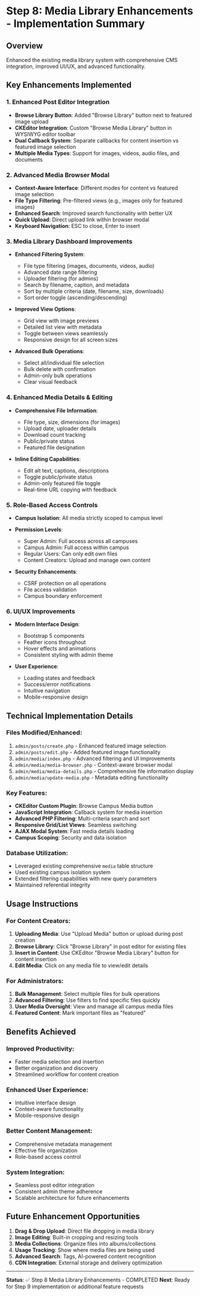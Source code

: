 # Step 8: Media Library Enhancements - Implementation Summary

## Overview
Enhanced the existing media library system with comprehensive CMS integration, improved UI/UX, and advanced functionality.

## Key Enhancements Implemented

### 1. Enhanced Post Editor Integration
- **Browse Library Button**: Added "Browse Library" button next to featured image upload
- **CKEditor Integration**: Custom "Browse Media Library" button in WYSIWYG editor toolbar
- **Dual Callback System**: Separate callbacks for content insertion vs featured image selection
- **Multiple Media Types**: Support for images, videos, audio files, and documents

### 2. Advanced Media Browser Modal
- **Context-Aware Interface**: Different modes for content vs featured image selection
- **File Type Filtering**: Pre-filtered views (e.g., images only for featured images)
- **Enhanced Search**: Improved search functionality with better UX
- **Quick Upload**: Direct upload link within browser modal
- **Keyboard Navigation**: ESC to close, Enter to insert

### 3. Media Library Dashboard Improvements
- **Enhanced Filtering System**:
  - File type filtering (images, documents, videos, audio)
  - Advanced date range filtering
  - Uploader filtering (for admins)
  - Search by filename, caption, and metadata
  - Sort by multiple criteria (date, filename, size, downloads)
  - Sort order toggle (ascending/descending)

- **Improved View Options**:
  - Grid view with image previews
  - Detailed list view with metadata
  - Toggle between views seamlessly
  - Responsive design for all screen sizes

- **Advanced Bulk Operations**:
  - Select all/individual file selection
  - Bulk delete with confirmation
  - Admin-only bulk operations
  - Clear visual feedback

### 4. Enhanced Media Details & Editing
- **Comprehensive File Information**:
  - File type, size, dimensions (for images)
  - Upload date, uploader details
  - Download count tracking
  - Public/private status
  - Featured file designation

- **Inline Editing Capabilities**:
  - Edit alt text, captions, descriptions
  - Toggle public/private status
  - Admin-only featured file toggle
  - Real-time URL copying with feedback

### 5. Role-Based Access Controls
- **Campus Isolation**: All media strictly scoped to campus level
- **Permission Levels**:
  - Super Admin: Full access across all campuses
  - Campus Admin: Full access within campus
  - Regular Users: Can only edit own files
  - Content Creators: Upload and manage own content

- **Security Enhancements**:
  - CSRF protection on all operations
  - File access validation
  - Campus boundary enforcement

### 6. UI/UX Improvements
- **Modern Interface Design**:
  - Bootstrap 5 components
  - Feather icons throughout
  - Hover effects and animations
  - Consistent styling with admin theme

- **User Experience**:
  - Loading states and feedback
  - Success/error notifications
  - Intuitive navigation
  - Mobile-responsive design

## Technical Implementation Details

### Files Modified/Enhanced:
1. `admin/posts/create.php` - Enhanced featured image selection
2. `admin/posts/edit.php` - Added featured image functionality
3. `admin/media/index.php` - Advanced filtering and UI improvements
4. `admin/media/media-browser.php` - Context-aware browser modal
5. `admin/media/media-details.php` - Comprehensive file information display
6. `admin/media/update-media.php` - Metadata editing functionality

### Key Features:
- **CKEditor Custom Plugin**: Browse Campus Media button
- **JavaScript Integration**: Callback system for media insertion
- **Advanced PHP Filtering**: Multi-criteria search and sort
- **Responsive Grid/List Views**: Seamless switching
- **AJAX Modal System**: Fast media details loading
- **Campus Scoping**: Security and data isolation

### Database Utilization:
- Leveraged existing comprehensive `media` table structure
- Used existing campus isolation system
- Extended filtering capabilities with new query parameters
- Maintained referential integrity

## Usage Instructions

### For Content Creators:
1. **Uploading Media**: Use "Upload Media" button or upload during post creation
2. **Browse Library**: Click "Browse Library" in post editor for existing files
3. **Insert in Content**: Use CKEditor "Browse Media Library" button for content insertion
4. **Edit Media**: Click on any media file to view/edit details

### For Administrators:
1. **Bulk Management**: Select multiple files for bulk operations
2. **Advanced Filtering**: Use filters to find specific files quickly
3. **User Media Oversight**: View and manage all campus media files
4. **Featured Content**: Mark important files as "featured"

## Benefits Achieved

### Improved Productivity:
- Faster media selection and insertion
- Better organization and discovery
- Streamlined workflow for content creation

### Enhanced User Experience:
- Intuitive interface design
- Context-aware functionality
- Mobile-responsive design

### Better Content Management:
- Comprehensive metadata management
- Effective file organization
- Role-based access control

### System Integration:
- Seamless post editor integration
- Consistent admin theme adherence
- Scalable architecture for future enhancements

## Future Enhancement Opportunities
1. **Drag & Drop Upload**: Direct file dropping in media library
2. **Image Editing**: Built-in cropping and resizing tools
3. **Media Collections**: Organize files into albums/collections
4. **Usage Tracking**: Show where media files are being used
5. **Advanced Search**: Tags, AI-powered content recognition
6. **CDN Integration**: External storage and delivery optimization

---

**Status**: ✅ Step 8 Media Library Enhancements - COMPLETED
**Next**: Ready for Step 9 implementation or additional feature requests

